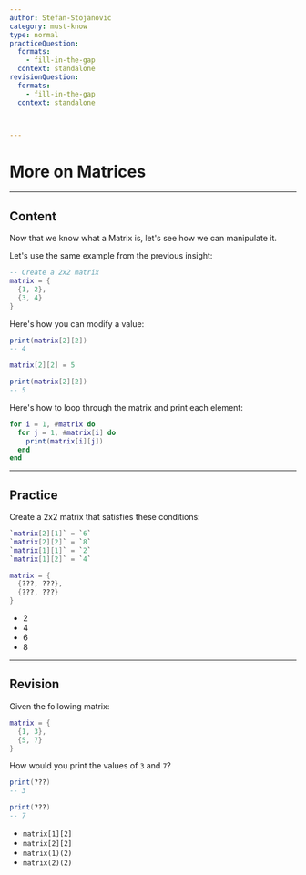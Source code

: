 ```yaml
---
author: Stefan-Stojanovic
category: must-know
type: normal
practiceQuestion:
  formats:
    - fill-in-the-gap
  context: standalone
revisionQuestion:
  formats:
    - fill-in-the-gap
  context: standalone



---
```


# More on Matrices

---
## Content

Now that we know what a Matrix is, let's see how we can manipulate it.

Let's use the same example from the previous insight:
```lua
-- Create a 2x2 matrix
matrix = {
  {1, 2},
  {3, 4}
}
```

Here's how you can modify a value:
```lua
print(matrix[2][2])
-- 4

matrix[2][2] = 5

print(matrix[2][2])
-- 5
```

Here's how to loop through the matrix and print each element:
```lua
for i = 1, #matrix do
  for j = 1, #matrix[i] do
    print(matrix[i][j])
  end
end
```

---
## Practice

Create a 2x2 matrix that satisfies these conditions:
```lua
`matrix[2][1]` = `6`
`matrix[2][2]` = `8`
`matrix[1][1]` = `2`
`matrix[1][2]` = `4`
```

```lua
matrix = {
  {???, ???},
  {???, ???}
}
```

- 2
- 4
- 6
- 8


---
## Revision

Given the following matrix:
```lua
matrix = {
  {1, 3},
  {5, 7}
}
```

How would you print the values of `3` and `7`?
```lua
print(???)
-- 3

print(???)
-- 7
```

- `matrix[1][2]`
- `matrix[2][2]`
- `matrix(1)(2)`
- `matrix(2)(2)`